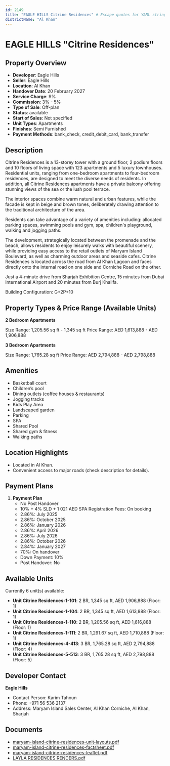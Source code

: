 ```yaml
---
id: 2149
title: "EAGLE HILLS Citrine Residences" # Escape quotes for YAML string
districtName: "Al Khan"
---
```


# EAGLE HILLS "Citrine Residences"

## Property Overview
- **Developer**: Eagle Hills
- **Seller**: Eagle Hills
- **Location**: Al Khan
- **Handover Date**: 20 February 2027
- **Service Charge**: 9%
- **Commission**: 3% - 5%
- **Type of Sale**: Off-plan
- **Status**: available
- **Start of Sales**: Not specified
- **Unit Types**: Apartments
- **Finishes**: Semi Furnished
- **Payment Methods**: bank_check, credit_debit_card, bank_transfer

## Description
Citrine Residences is a 13-storey tower with a ground floor, 2 podium floors and 10 floors of living space with 123 apartments and 5 luxury townhouses. Residential units, ranging from one-bedroom apartments to four-bedroom residences, are designed to meet the diverse needs of residents. In addition, all Citrine Residences apartments have a private balcony offering stunning views of the sea or the lush pool terrace.

The interior spaces combine warm natural and urban features, while the facade is kept in beige and brown tones, deliberately drawing attention to the traditional architecture of the area.

Residents can take advantage of a variety of amenities including: allocated parking spaces, swimming pools and gym, spa, children's playground, walking and jogging paths.

The development, strategically located between the promenade and the beach, allows residents to enjoy leisurely walks with beautiful scenery, while providing easy access to the retail outlets of Maryam Island Boulevard, as well as charming outdoor areas and seaside cafes. Citrine Residences is located across the road from Al Khan Lagoon and faces directly onto the internal road on one side and Corniche Road on the other.

Just a 4-minute drive from Sharjah Exhibition Centre, 15 minutes from Dubai International Airport and 20 minutes from Burj Khalifa.

Building Configuration: G+2P+10

## Property Types & Price Range (Available Units)
**2 Bedroom Apartments**

Size Range: 1,205.56 sq ft - 1,345 sq ft
Price Range: AED 1,613,888 - AED 1,906,888

**3 Bedroom Apartments**

Size Range: 1,765.28 sq ft
Price Range: AED 2,794,888 - AED 2,798,888

## Amenities
- Basketball court
- Children’s pool
- Dining outlets  (coffee houses & restaurants)
- Jogging tracks
- Kids Play Area
- Landscaped garden
- Parking
- SPA
- Shared Pool
- Shared gym & fitness
- Walking paths

## Location Highlights
- Located in Al Khan.
- Convenient access to major roads (check description for details).

## Payment Plans
1. **Payment Plan**
   - No Post Handover
   - 10% + 4% SLD + 1 021 AED SPA Registration Fees: On booking
   - 2.86%: July 2025
   - 2.86%: October 2025
   - 2.86%: January 2026
   - 2.86%: April 2026
   - 2.86%: July 2026
   - 2.86%: October 2026
   - 2.84%: January 2027
   - 70%: On handover
   - Down Payment: 10%
   - Post Handover: No

## Available Units
Currently 6 unit(s) available:
- **Unit Citrine Residences-1-101**: 2 BR, 1,345 sq ft, AED 1,906,888 (Floor: 1)
- **Unit Citrine Residences-1-104**: 2 BR, 1,345 sq ft, AED 1,613,888 (Floor: 1)
- **Unit Citrine Residences-1-110**: 2 BR, 1,205.56 sq ft, AED 1,616,888 (Floor: 1)
- **Unit Citrine Residences-1-111**: 2 BR, 1,291.67 sq ft, AED 1,710,888 (Floor: 1)
- **Unit Citrine Residences-4-413**: 3 BR, 1,765.28 sq ft, AED 2,794,888 (Floor: 4)
- **Unit Citrine Residences-5-513**: 3 BR, 1,765.28 sq ft, AED 2,798,888 (Floor: 5)

## Developer Contact
**Eagle Hills**
- Contact Person: Karim Tahoun
- Phone: +971 56 536 2137
- Address: Maryam Island Sales Center, Al Khan Corniche, Al Khan, Sharjah

## Documents
- [maryam-island-citrine-residences-unit-layouts.pdf](https://cdn.geniemap.net/2024/07/22/QXsZudrXEnoBcOqYvsTD0ORU8Z5W7iHjHqvbtB4m.pdf)
- [maryam-island-citrine-residences-factsheet.pdf](https://cdn.geniemap.net/2024/07/22/zJ6hUUJGgwSOBH3Y9H0LxSkbmfXmT9oCMVmBlcDH.pdf)
- [maryam-island-citrine-residences-leaflet.pdf](https://cdn.geniemap.net/2024/07/22/415pffA3i3CUCdLNbocK7wPKUliptRkuZqTrlKnf.pdf)
- [LAYLA RESIDENCES RENDERS.pdf](https://cdn.geniemap.net/2024/09/16/yBiQpkoKBM0Kri9TVoymkEFU5fP5clGiS6GEecuc.pdf)
